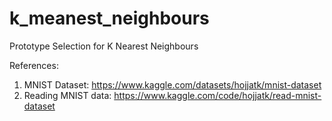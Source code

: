 # k_meanest_neighbours

Prototype Selection for K Nearest Neighbours

References:
1. MNIST Dataset: https://www.kaggle.com/datasets/hojjatk/mnist-dataset
2. Reading MNIST data: https://www.kaggle.com/code/hojjatk/read-mnist-dataset